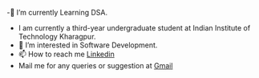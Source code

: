 
-🌱 I’m currently Learning DSA.
- I am currently a third-year undergraduate student at Indian Institute of Technology Kharagpur.
- 👀 I’m interested in Software Development.
- 📫 How to reach me [Linkedin](https://www.linkedin.com/in/mohit-saini-191b1622b/)
- Mail me for any queries or suggestion at [Gmail](msmohit1612@gmail.com)
  

<!---
delta-mohit/delta-mohit is a ✨ special ✨ repository because its `README.md` (this file) appears on your GitHub profile.
You can click the Preview link to take a look at your changes.
--->
